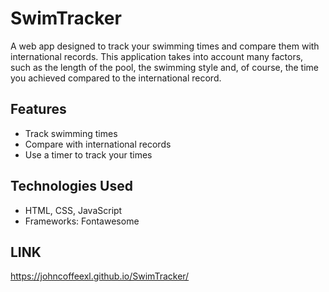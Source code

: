 # SwimTracker
A web app designed to track your swimming times and compare them with international records. This application takes into account many factors, such as the length of the pool, the swimming style and, of course, the time you achieved compared to the international record.

## Features

- Track swimming times
- Compare with international records
- Use a timer to track your times

## Technologies Used

- HTML, CSS, JavaScript
- Frameworks: Fontawesome

## LINK
https://johncoffeexl.github.io/SwimTracker/
